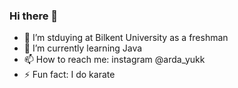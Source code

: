 ### Hi there 👋
- 🔭 I’m stduying at Bilkent University as a freshman
- 🌱 I’m currently learning Java
- 📫 How to reach me: instagram @arda_yukk
- ⚡ Fun fact: I do karate
